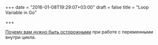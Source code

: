 +++
date = "2016-01-08T19:29:07+03:00"
draft = false
title = "Loop Variable in Go"

+++

<p><a href="http://waterlink.github.io/blog/2016/01/08/why-do-you-need-to-be-careful-with-loop-variable-in-go/">Почему вам нужно быть осторожными</a> при работе с переменными внутри цикла.</p>

